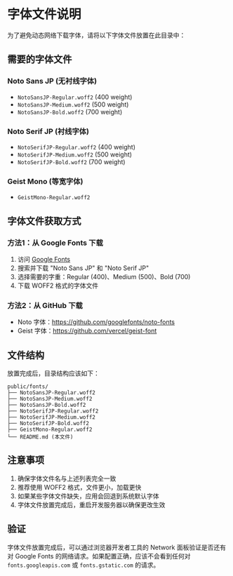 # 字体文件说明

为了避免动态网络下载字体，请将以下字体文件放置在此目录中：

## 需要的字体文件

### Noto Sans JP (无衬线字体)
- `NotoSansJP-Regular.woff2` (400 weight)
- `NotoSansJP-Medium.woff2` (500 weight) 
- `NotoSansJP-Bold.woff2` (700 weight)

### Noto Serif JP (衬线字体)
- `NotoSerifJP-Regular.woff2` (400 weight)
- `NotoSerifJP-Medium.woff2` (500 weight)
- `NotoSerifJP-Bold.woff2` (700 weight)

### Geist Mono (等宽字体)
- `GeistMono-Regular.woff2`

## 字体文件获取方式

### 方法1：从 Google Fonts 下载
1. 访问 [Google Fonts](https://fonts.google.com/)
2. 搜索并下载 "Noto Sans JP" 和 "Noto Serif JP"
3. 选择需要的字重：Regular (400)、Medium (500)、Bold (700)
4. 下载 WOFF2 格式的字体文件

### 方法2：从 GitHub 下载
- Noto 字体：https://github.com/googlefonts/noto-fonts
- Geist 字体：https://github.com/vercel/geist-font

## 文件结构

放置完成后，目录结构应该如下：

```
public/fonts/
├── NotoSansJP-Regular.woff2
├── NotoSansJP-Medium.woff2
├── NotoSansJP-Bold.woff2
├── NotoSerifJP-Regular.woff2
├── NotoSerifJP-Medium.woff2
├── NotoSerifJP-Bold.woff2
├── GeistMono-Regular.woff2
└── README.md (本文件)
```

## 注意事项

1. 确保字体文件名与上述列表完全一致
2. 推荐使用 WOFF2 格式，文件更小，加载更快
3. 如果某些字体文件缺失，应用会回退到系统默认字体
4. 字体文件放置完成后，重启开发服务器以确保更改生效

## 验证

字体文件放置完成后，可以通过浏览器开发者工具的 Network 面板验证是否还有对 Google Fonts 的网络请求。如果配置正确，应该不会看到任何对 `fonts.googleapis.com` 或 `fonts.gstatic.com` 的请求。